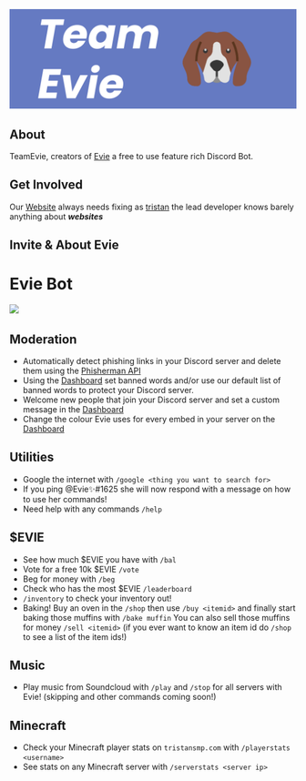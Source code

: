 ![TeamEvie](/images/tevie-banner.png)

## About

TeamEvie, creators of [Evie] a free to use feature rich Discord Bot.

## Get Involved

Our [Website] always needs fixing as [tristan] the lead developer knows barely anything about ***websites***

## Invite & About Evie
# Evie Bot
<a href="https://top.gg/bot/807543126424158238">
  <img src="https://top.gg/api/widget/807543126424158238.svg">
</a>

## Moderation
- Automatically detect phishing links in your Discord server and delete them using the [Phisherman API](http://phisherman.gg)
- Using the [Dashboard](https://dash.eviebot.rocks/) set banned words and/or use our default list of banned words to protect your Discord server.
- Welcome new people that join your Discord server and set a custom message in the [Dashboard](https://dash.eviebot.rocks/)
- Change the colour Evie uses for every embed in your server on the [Dashboard](https://dash.eviebot.rocks/)
## Utilities
- Google the internet with `/google <thing you want to search for>`
- If you ping @Evie✨#1625 she will now respond with a message on how to use her commands!
- Need help with any commands `/help`
## $EVIE
- See how much $EVIE you have with `/bal`
- Vote for a free 10k $EVIE `/vote`
-   Beg for money with `/beg`
-   Check who has the most $EVIE `/leaderboard`
-   `/inventory` to check your inventory out!
-   Baking! Buy an oven in the `/shop` then use `/buy <itemid>` and
   finally start baking those muffins with `/bake muffin` You can also
   sell those muffins for money `/sell <itemid>` (if you ever want to
   know an item id do `/shop` to see a list of the item ids!)
## Music
- Play music from Soundcloud with `/play` and `/stop` for all servers with Evie! (skipping and other commands coming soon!)
## Minecraft
- Check your Minecraft player stats on `tristansmp.com` with `/playerstats <username>`
- See stats on any Minecraft server with `/serverstats <server ip>`

[Evie]: https://eviebot.rocks/
[EvieWeb]: https://github.com/twisttaan/EvieWeb
[Website]: https://eviebot.rocks/
[tristan]: https://github.com/twisttaan

